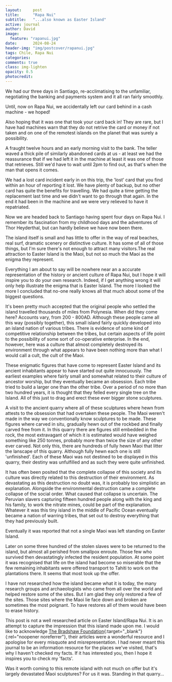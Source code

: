 ```yaml
---
layout:     post
title:      "Rapa Nui"
subtitle:   "...also known as Easter Island"
active: journal
author: David
image:
  feature: "rapanui.jpg"
date:       2024-08-24
header-img: "img/postcover/rapanui.jpg"
tags: Chile, Rapa Nui
categories: 
comments: true
class: img-lighten 
opacity: 0.5
photocredit:
---
```


We had our three days in Santiago, re-acclimatising to the unfamiliar, negotiating the banking and payments system and it all ran fairly smoothly. 

Until, now on Rapa Nui, we accidentally left our card behind in a cash machine - we hoped! 

Also hoping that it was one that took your card back in! They are rare, but I have had machines warn that they do not retrive the card or money if not taken and on one of the remotest islands on the planet that was surely a possibility.

A fraught twelve hours and an early morning visit to the bank. The teller waved a thick pile of similarly abandoned cards at us - at least we had the reassurance that if we had left it in the machine at least it was one of those that retrieves. Still we'd have to wait until 2pm to find out, as that's when the man that opens it comes.

We had a lost card incident early in on this trip, the 'lost' card that you find within an hour of reporting it lost. We have plenty of backup, but no other card has quite the benefits for travelling. We had quite a time getting the replacement last time and we didn't want to go through that again. In the end it had been in the machine and we were very relieved to have it repatriated.

Now we are headed back to Santiago having spent four days on Rapa Nui. I remember its fascination from my childhood days and the adventures of Thor Heyderthal, but  can hardly believe we have now been there.

The island itself is small and has little to offer in the way of real beaches, real surf, dramatic scenery or distinctive culture. It has some of all of those things, but I'm sure there's not enough to attract many visitors.The real attraction to Easter Island is the Maoi, but not so much the Maoi as the enigma they represent.

Everything I am about to say will be nowhere near an a accurate representation of the history or ancient culture of Rapa Nui, but I hope it will inspire you to do your own research. Indeed, if I get anything wrong it will only help illustrate the enigma that is Easter Island. The more I looked the more I concluded that no-one really knows all that much about some of the biggest questions.

It's been pretty much accepted that the original people who settled the island travelled thousands of miles from Polynesia. When did they come here? Accounts vary, from 200 - 800AD. Although these people came all this way (possibly together), this small island fairly quickly  developed into an island nation of various tribes. There is evidence of some kind of competitive relationship between the tribes, but certain aspects of life point to the possibility of some sort of co-operative enterprise. In the end, however, here was a culture that almost completely destroyed its environment through what appears to have been nothing more than what I would call a cult, the cult of the Maoi.

These enigmatic figures that have come to represent Easter Island and its ancient inhabitants appear to have started out quite innocuously. The earliest examples where fairly small and somewhat related to their culture of ancestor worship, but they eventually became an obsession. Each tribe tried to build a larger one than the other tribe. Over a period of no more than two hundred years, it is thought that they felled every single tree on the Island. All of this just to drag and erect these ever bigger stone sculptures.

A visit to the ancient quarry where all of these sculptures where hewn from attests to the obsession that had overtaken these people. The Maoi weren't made in the way we conventionally know sculptures to be made. These figures where carved in situ, gradually hewn out of the rockbed and finally carved free from it. In this quarry there are figures still embedded in the rock, the most extravagant of which it is estimated would have weighed something like 250 tonnes, probably more than twice the size of any other ever carved. Not only this, there are hundreds of fully hewn Maoi that litter the lanscape of this quarry. Although fully hewn each one is still 'unfinished'. Each of these Maoi was not destined to be displayed in this quarry, their destiny was unfulfilled and as such they were quite unfinished.

It has often been posited that the complete collapse of this society and its culture was directly related to this destruction of their environment. As devastating as this destruction no doubt was, it is probably too simplistic an explanation. Alongside the environmental destruction came a complete collapse of the social order. What caused that collapse is uncertain. The Peruvian slavers capturing fifteen hundred people along with the king and his family, to work the nitrate mines, could be part of the explanation. Whatever it was this tiny island in the middle of Pacific Ocean eventually became a nation of warring tribes, that set out to destroy everything that they had previously built. 

Eventually it was reported that not a single Maoi was left standing on Easter Island.

Later on some three hundred of the stolen slaves were to be returned to the island, but almost all perished from smallpox enroute. Those few who survived then devastatingly infected the resident population. At some point it was recognised that life on the island had become so miserable that the few remaining inhabitants were offered transport to Tahiti to work on the plantations there. It seems that most took up the offer.

I have not researched how the island became what it is today, the many research groups and archaeologists who came from all over the world and helped restore some of the sites. But I am glad they only restored a few of the sites. Those sites where the Maoi lie face down and broken are sometimes the most poignant. To have restores all of them would have been to erase history.

This post is not a well researched article on Easter Island/Rapa Nui. It is an attempt to capture the impression that this island made upon me. I would like to acknowledge [The Bradshaw Foundation](https://www.bradshawfoundation.com/easter/index.php){:target="_blank"}{:rel="noopener noreferrer"}, their articles were a wonderful resource and I apologise for every misquote and misrepresentation. I had never meant this journal to be an information resource for the places we've visited, that's why I haven't checked my facts. If it has interested you, then I hope it inspires you to check my 'facts'.

Was it worth coming to this remote island with not much on offer but it's largely devastated Maoi sculptures? For us it was. Standing in that quarry...








